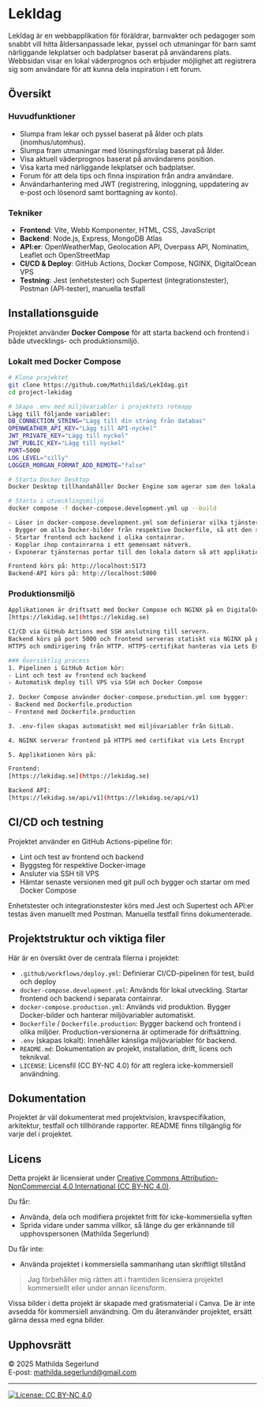# LekIdag
LekIdag är en webbapplikation för föräldrar, barnvakter och pedagoger som snabbt vill hitta åldersanpassade lekar, pyssel och utmaningar för barn samt närliggande lekplatser och badplatser baserat på användarens plats. Webbsidan visar en lokal väderprognos och erbjuder möjlighet att registrera sig som användare för att kunna dela inspiration i ett forum.

## Översikt

### Huvudfunktioner
- Slumpa fram lekar och pyssel baserat på ålder och plats (inomhus/utomhus).
- Slumpa fram utmaningar med lösningsförslag baserat på ålder.
- Visa aktuell väderprognos baserat på användarens position.
- Visa karta med närliggande lekplatser och badplatser.
- Forum för att dela tips och finna inspiration från andra användare.
- Användarhantering med JWT (registrering, inloggning, uppdatering av e-post och lösenord samt borttagning av konto).

### Tekniker
- **Frontend**: Vite, Webb Komponenter, HTML, CSS, JavaScript
- **Backend**: Node.js, Express, MongoDB Atlas
- **API:er**: OpenWeatherMap, Geolocation API, Overpass API, Nominatim, Leaflet och OpenStreetMap
- **CI/CD & Deploy**: GitHub Actions, Docker Compose, NGINX, DigitalOcean VPS
- **Testning**: Jest (enhetstester) och Supertest (integrationstester), Postman (API-tester), manuella testfall

## Installationsguide
Projektet använder **Docker Compose** för att starta backend och frontend i både utvecklings- och produktionsmiljö.

### Lokalt med Docker Compose
```bash
# Klona projektet
git clone https://github.com/MathiildaS/LekIdag.git
cd project-lekidag

# Skapa .env med miljövariabler i projektets rotmapp
Lägg till följande variabler:
DB_CONNECTION_STRING="Lägg till din sträng från databas"
OPENWEATHER_API_KEY="Lägg till API-nyckel"
JWT_PRIVATE_KEY="Lägg till nyckel"
JWT_PUBLIC_KEY="Lägg till nyckel"
PORT=5000
LOG_LEVEL="silly"
LOGGER_MORGAN_FORMAT_ADD_REMOTE="false"

# Starta Docker Desktop
Docker Desktop tillhandahåller Docker Engine som agerar som den lokala servern som kör containrarna.

# Starta i utvecklingsmiljö
docker compose -f docker-compose.development.yml up --build

- Läser in docker-compose.development.yml som definierar vilka tjänster som ska startas.
- Bygger om alla Docker-bilder från respektive Dockerfile, så att den senaste koden och beroenden används.
- Startar frontend och backend i olika containrar.
- Kopplar ihop containrarna i ett gemensamt nätverk.
- Exponerar tjänsternas portar till den lokala datorn så att applikationen kan nås i webbläsaren under utveckling.

Frontend körs på: http://localhost:5173
Backend-API körs på: http://localhost:5000
```

### Produktionsmiljö
```bash
Applikationen är driftsatt med Docker Compose och NGINX på en DigitalOcean VPS:
[https://lekidag.se](https://lekidag.se)

CI/CD via GitHub Actions med SSH anslutning till servern. 
Backend körs på port 5000 och frontend serveras statiskt via NGINX på port 3000 med 
HTTPS och omdirigering från HTTP. HTTPS-certifikat hanteras via Lets Encrypt. 

### Översiktlig process
1. Pipelinen i GitHub Action kör:
- Lint och test av frontend och backend
- Automatisk deploy till VPS via SSH och Docker Compose
 
2. Docker Compose använder docker-compose.production.yml som bygger:
- Backend med Dockerfile.production
- Frontend med Dockerfile.production

3. .env-filen skapas automatiskt med miljövariabler från GitLab.

4. NGINX serverar frontend på HTTPS med certifikat via Lets Encrypt

5. Applikationen körs på:

Frontend:
[https://lekidag.se](https://lekidag.se)

Backend API:
[https://lekidag.se/api/v1](https://lekidag.se/api/v1)
```

## CI/CD och testning
Projektet använder en GitHub Actions-pipeline för:

- Lint och test av frontend och backend
- Byggsteg för respektive Docker-image
- Ansluter via SSH till VPS
- Hämtar senaste versionen med git pull och bygger och startar om med Docker Compose

Enhetstester och integrationstester körs med Jest och Supertest och API:er testas även manuellt med Postman. 
Manuella testfall finns dokumenterade.

## Projektstruktur och viktiga filer
Här är en översikt över de centrala filerna i projektet:

- `.github/workflows/deploy.yml`: Definierar CI/CD-pipelinen för test, build och deploy
- `docker-compose.development.yml`: Används för lokal utveckling. Startar frontend och backend i separata containrar.
- `docker-compose.production.yml`: Används vid produktion. Bygger Docker-bilder och hanterar miljövariabler automatiskt.
- `Dockerfile` / `Dockerfile.production`: Bygger backend och frontend i olika miljöer. Production-versionerna är optimerade för driftsättning.
- `.env` (skapas lokalt): Innehåller känsliga miljövariabler för backend.
- `README.md`: Dokumentation av projekt, installation, drift, licens och teknikval.
- `LICENSE`: Licensfil (CC BY-NC 4.0) för att reglera icke-kommersiell användning.

## Dokumentation
Projektet är väl dokumenterat med projektvision, kravspecifikation, arkitektur, testfall och tillhörande rapporter.
README finns tillgänglig för varje del i projektet.

## Licens
Detta projekt är licensierat under [Creative Commons Attribution-NonCommercial 4.0 International (CC BY-NC 4.0)](https://creativecommons.org/licenses/by-nc/4.0/).

Du får:
- Använda, dela och modifiera projektet fritt för icke-kommersiella syften
- Sprida vidare under samma villkor, så länge du ger erkännande till upphovspersonen (Mathilda Segerlund)

Du får inte:
- Använda projektet i kommersiella sammanhang utan skriftligt tillstånd

> Jag förbehåller mig rätten att i framtiden licensiera projektet kommersiellt eller under annan licensform.

Vissa bilder i detta projekt är skapade med gratismaterial i Canva.
De är inte avsedda för kommersiell användning. Om du återanvänder projektet, ersätt gärna dessa med egna bilder.

## Upphovsrätt
© 2025 Mathilda Segerlund  
E-post: mathilda.segerlund@gmail.com

---

[![License: CC BY-NC 4.0](https://img.shields.io/badge/Licens-CC%20BY--NC%204.0-lightgrey.svg)](https://creativecommons.org/licenses/by-nc/4.0/)
